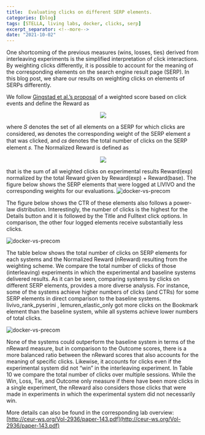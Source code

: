 ```yaml
---
title:  Evaluating clicks on different SERP elements.
categories: [blog]
tags: [STELLA, living labs, docker, clicks, serp]
excerpt_separator: <!--more-->
date: "2021-10-02"
---
```

One shortcoming of the previous measures (wins, losses, ties) derived from interleaving experiments is the simplified interpretation of click interactions. By weighting clicks differently, it is possible to account for the meaning of the corresponding elements on the search engine result page (SERP). In this blog post, we share our results on weighting clicks on elements of SERPs differently. 

<!--more-->

We follow [Gingstad et al.’s proposal](https://arxiv.org/abs/2009.11576) of a weighted score based on click events and define the Reward as

<p align="center">
  <img src="/images/reward.png" />
</p>

where 𝑆 denotes the set of all elements on a SERP for which clicks are considered, 𝑤𝑠 denotes the corresponding weight of the SERP element 𝑠 that was clicked, and 𝑐𝑠 denotes the total number of clicks on the SERP element 𝑠. The Normalized Reward is defined as

<p align="center">
  <img src="/images/nreward.png" />
</p>

that is the sum of all weighted clicks on experimental results Reward(exp) normalized by the total Reward given by Reward(exp) + Reward(base). The figure below shows the SERP elements that were logged at LIVIVO and the corresponding weights for our evaluations. 
![docker-vs-precom](/images/click-logs.png)

The figure below shows the CTR of these elements also follows a power-law distribution. Interestingly, the number of clicks is the highest for the Details button and it is followed by the Title and Fulltext click options. In comparison, the other four logged elements receive substantially less clicks.

![docker-vs-precom](/images/click-logs-distribution.png)

The table below shows the total number of clicks on SERP elements for each systems and the Normalized Reward (nReward) resulting from the weighting scheme. We compare the total number of clicks of those (interleaving) experiments in which the experimental and baseline systems delivered results. As it can be seen, comparing systems by clicks on different SERP elements, provides a more diverse analysis. For instance, some of the systems achieve higher numbers of clicks (and CTRs) for some SERP elements in direct comparison to the baseline systems. livivo_rank_pyserini , lemuren_elastic_only got more clicks on the Bookmark element than the baseline system, while all systems achieve lower  numbers of total clicks.

![docker-vs-precom](/images/click-logs-round02.png)

None of the systems could outperform the baseline system in terms of the nReward measure, but in comparison to the Outcome scores, there is a more balanced ratio between the nReward scores that also accounts for the meaning of specific clicks. Likewise, it accounts for clicks even if the experimental system did not “win” in the interleaving experiment. In Table 10 we compare the total number of clicks over multiple sessions. While the Win, Loss, Tie, and Outcome only measure if there have been more clicks in a single experiment, the nReward also considers those clicks that were made in experiments in which the experimental system did not necessarily win.

More details can also be found in the corresponding lab overview: [http://ceur-ws.org/Vol-2936/paper-143.pdf](http://ceur-ws.org/Vol-2936/paper-143.pdf)
